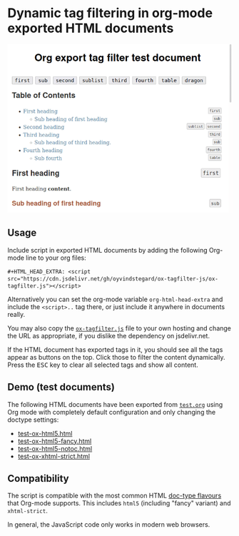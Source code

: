 # Dynamic tag filtering in org-mode exported HTML documents

![Screencast](screencast.gif?raw=true)

## Usage

Include script in exported HTML documents by adding the following Org-mode
line to your org files:

    #+HTML_HEAD_EXTRA: <script src="https://cdn.jsdelivr.net/gh/oyvindstegard/ox-tagfilter-js/ox-tagfilter.js"></script>

Alternatively you can set the org-mode variable `org-html-head-extra` and
include the `<script>..` tag there, or just include it anywhere in documents
really.

You may also copy the [`ox-tagfilter.js`](ox-tagfilter.js) file to your own
hosting and change the URL as appropriate, if you dislike the dependency on
jsdelivr.net.

If the HTML document has exported tags in it, you should see all the tags appear
as buttons on the top. Click those to filter the content dynamically. Press the
<kbd>ESC</kbd> key to clear all selected tags and show all content.

## Demo (test documents)

The following HTML documents have been exported from [`test.org`](test.org)
using Org mode with completely default configuration and only changing the
doctype settings:

- [test-ox-html5.html](https://htmlpreview.github.io/?https://github.com/oyvindstegard/ox-tagfilter-js/blob/main/test-ox-html5.html)
- [test-ox-html5-fancy.html](https://htmlpreview.github.io/?https://github.com/oyvindstegard/ox-tagfilter-js/blob/main/test-ox-html5-fancy.html)
- [test-ox-html5-notoc.html](https://htmlpreview.github.io/?https://github.com/oyvindstegard/ox-tagfilter-js/blob/main/test-ox-html5-notoc.html)
- [test-ox-xhtml-strict.html](https://htmlpreview.github.io/?https://github.com/oyvindstegard/ox-tagfilter-js/blob/main/test-ox-xhtml-strict.html)


## Compatibility

The script is compatible with the most common HTML [doc-type
flavours](https://orgmode.org/manual/HTML-doctypes.html) that Org-mode supports.
This includes `html5` (including "fancy" variant) and `xhtml-strict`.

In general, the JavaScript code only works in modern web browsers.
